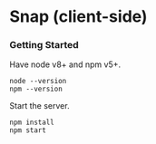 # Snap (client-side) #

### Getting Started ###

Have node v8+ and npm v5+.

```
node --version
npm --version
```

Start the server.

```
npm install
npm start
```
